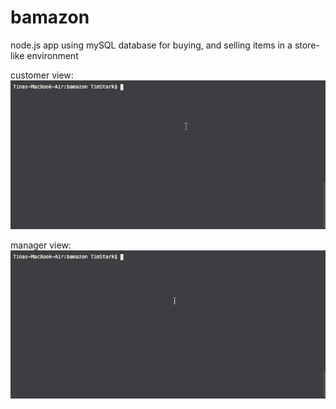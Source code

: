 # bamazon
node.js app using mySQL database for buying, and selling items in a store-like environment

customer view: 
![](https://github.com/timstarkk/bamazon/blob/master/gifs%20of%20app%20running/customer.gif)

manager view:
![](https://github.com/timstarkk/bamazon/blob/master/gifs%20of%20app%20running/manager.gif)
